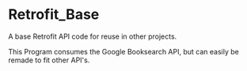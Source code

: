 # Retrofit_Base
A base Retrofit API code for reuse in other projects.

This Program consumes the Google Booksearch API, but can easily be remade to fit other API's.
